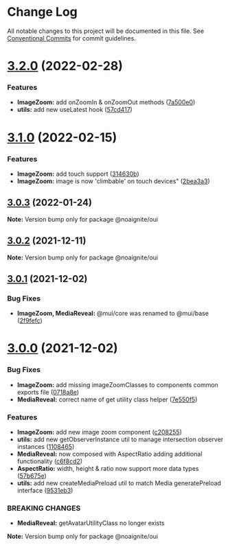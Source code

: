 # Change Log

All notable changes to this project will be documented in this file.
See [Conventional Commits](https://conventionalcommits.org) for commit guidelines.

# [3.2.0](https://github.com/noaignite/accelerator/compare/@noaignite/oui@3.1.0...@noaignite/oui@3.2.0) (2022-02-28)


### Features

* **ImageZoom:** add onZoomIn & onZoomOut methods ([7a500e0](https://github.com/noaignite/accelerator/commit/7a500e09d6d62d399498e67e46a5c65cf9e7c846))
* **utils:** add new useLatest hook ([57cd417](https://github.com/noaignite/accelerator/commit/57cd417a8abab1a176fd06d74efbad321569306a))





# [3.1.0](https://github.com/noaignite/accelerator/compare/@noaignite/oui@3.0.3...@noaignite/oui@3.1.0) (2022-02-15)


### Features

* **ImageZoom:** add touch support ([314630b](https://github.com/noaignite/accelerator/commit/314630b2833757cc0d2b34bc285dd0d8344bc402))
* **ImageZoom:** image is now 'climbable' on touch devices" ([2bea3a3](https://github.com/noaignite/accelerator/commit/2bea3a38d8a0e04a6a046218a86fc3ec2973bc43))





## [3.0.3](https://github.com/noaignite/accelerator/compare/@noaignite/oui@3.0.2...@noaignite/oui@3.0.3) (2022-01-24)

**Note:** Version bump only for package @noaignite/oui





## [3.0.2](https://github.com/noaignite/accelerator/compare/@noaignite/oui@3.0.1...@noaignite/oui@3.0.2) (2021-12-11)

**Note:** Version bump only for package @noaignite/oui





## [3.0.1](https://github.com/noaignite/oui/compare/@noaignite/oui@3.0.0...@noaignite/oui@3.0.1) (2021-12-02)


### Bug Fixes

* **ImageZoom, MediaReveal:** @mui/core was renamed to @mui/base ([2f9fefc](https://github.com/noaignite/oui/commit/2f9fefcff4c496276e2b41550d647bcdf164e259))





# [3.0.0](https://github.com/noaignite/oui/compare/@noaignite/oui@2.0.1...@noaignite/oui@3.0.0) (2021-12-02)


### Bug Fixes

* **ImageZoom:** add missing imageZoomClasses to components common exports file ([0718a8e](https://github.com/noaignite/oui/commit/0718a8ee0bece89ab3128b062d73d4dc936cca71))
* **MediaReveal:** correct name of get utility class helper ([7e550f5](https://github.com/noaignite/oui/commit/7e550f5fcdced3971a7d72317e1e13745229daab))


### Features

* **ImageZoom:** add new image zoom component ([c208255](https://github.com/noaignite/oui/commit/c20825523fe0f6ee98d8e1132aa1e94163108ffa))
* **utils:** add new getObserverInstance util to manage intersection observer instances ([1108465](https://github.com/noaignite/oui/commit/1108465302a8c3bd17ada411cb174cb8bab6448e))
* **MediaReveal:** now composed with AspectRatio adding additional functionality ([c6f8cd2](https://github.com/noaignite/oui/commit/c6f8cd20965de3dd905b55e1e3ecd8556b9afd52))
* **AspectRatio:** width, height & ratio now support more data types ([57b675e](https://github.com/noaignite/oui/commit/57b675e2945b2c1a2c9f5f024a306563e34febe9))
* **utils:** add new createMediaPreload util to match Media generatePreload interface ([9531eb3](https://github.com/noaignite/oui/commit/9531eb3fb9866d72c4ef6e8c1cc9fa27bc109b3f))


### BREAKING CHANGES

* **MediaReveal:** getAvatarUtilityClass no longer exists







**Note:** Version bump only for package @noaignite/oui
